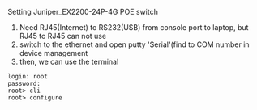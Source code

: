 Setting Juniper_EX2200-24P-4G POE switch  
  
1. Need RJ45(Internet) to RS232(USB) from console port to laptop, but RJ45 to RJ45 can not use  
2. switch to the ethernet and open putty 'Serial'(find to COM number in device management  
3. then, we can use the terminal  
  
```
login: root
password:
root> cli  
root> configure  
```
